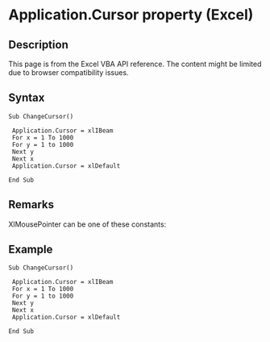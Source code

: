 # Application.Cursor property (Excel)

## Description
This page is from the Excel VBA API reference. The content might be limited due to browser compatibility issues.

## Syntax
```vba
Sub ChangeCursor() 
 
 Application.Cursor = xlIBeam 
 For x = 1 To 1000 
 For y = 1 to 1000 
 Next y 
 Next x 
 Application.Cursor = xlDefault 
 
End Sub
```

## Remarks
XlMousePointer can be one of these constants:

## Example
```vba
Sub ChangeCursor() 
 
 Application.Cursor = xlIBeam 
 For x = 1 To 1000 
 For y = 1 to 1000 
 Next y 
 Next x 
 Application.Cursor = xlDefault 
 
End Sub
```

